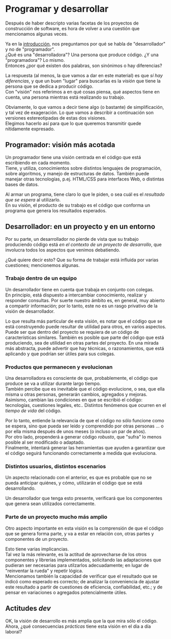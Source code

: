 # Programar y desarrollar
Después de haber descripto varias facetas de los proyectos de construcción de software, es hora de volver a una cuestión que mencionamos algunas veces. 

Ya en la [introducción](./mirada-hacia-construccion), nos preguntamos por qué se habla de "desarrollador" y no de "programador".  
¿Qué es una "desarrolladora"? Una persona que produce código. ¿Y una "programadora"? Lo mismo.  
Entonces ¿por qué existen dos palabras, son sinónimos o hay diferencias?

La respuesta (al menos, la que vamos a dar en este material) es que _sí hay diferencias_, y que un buen "lugar" para buscarlas es la _visión_ que tiene la persona que se dedica a producir código.  
Con "visión" nos referimos a en qué cosas piensa, qué aspectos tiene en cuenta, una persona mientras está realizando su trabajo.

Obviamente, lo que vamos a decir tiene algo (o bastante) de simplificación, y tal vez de exageración. Lo que vamos a describir a continuación son versiones estereotipadas de estas dos visiones.  
Elegimos hacerlo así para que lo que queremos transmitir quede nítidamente expresado.


## Programador: visión más acotada
Un programador tiene una visión centrada en el código que está escribiendo en cada momento.  
Tiene, y utiliza, conocimientos sobre distintos lenguajes de programación, sobre algoritmos, y manejo de estructuras de datos. También puede manejar otras tecnologías, p.ej. HTML/CSS para interfaces Web, o distintas bases de datos.

Al armar un programa, tiene claro lo que le piden, o sea cuál es el _resultado que se espera_ al utilizarlo.  
En su visión, el producto de su trabajo es el código que conforma un programa que genera los resultados esperados.


## Desarrollador: en un proyecto y en un entorno
Por su parte, un desarrollador no pierde de vista que su trabajo produciendo código está _en el contexto de un proyecto de desarrollo_, que involucra todos los aspectos que venimos debatiendo.

¿Qué quiere decir esto? Que su forma de trabajar está influida por varias cuestiones; mencionemos algunas.


### Trabajo dentro de un equipo
Un desarrollador tiene en cuenta que trabaja en conjunto con colegas.  
En principio, está dispuesto a intercambiar conocimiento, realizar y responder consultas. Por suerte nuestro ámbito es, en general, muy abierto a compartir información; por lo tanto, este no es un rasgo privativo de la visión de desarrollador.

Lo que resulta más particular de esta visión, es notar que el código que se está construyendo puede resultar de utilidad para otros, en varios aspectos.  
Puede ser que dentro del proyecto se requiera de un código de características similares. También es posible que parte del código que está produciendo, sea de utilidad en otras partes del proyecto. En una mirada más abstracta, puede advertir que hay técnicas, o razonamientos, que está aplicando y que podrían ser útiles para sus colegas.


### Productos que permanecen y evolucionan
Una desarrolladora es consciente de que, probablemente, el código que produce se va a utilizar durante largo tiempo.  
También percibe que es inevitable que el código evolucione, o sea, que ella misma u otras personas, generarán cambios, agregados y mejoras.
Asimismo, cambian las condiciones en que se escribió el código: tecnologías, cuestiones legales, etc.. 
Distintos fenómenos que ocurren en el _tiempo de vida_ del código.

Por lo tanto, entiende la relevancia de que el código no sólo funcione como se espera, sino que pueda ser leido y comprendido por otras personas ... o por ella misma después de unos meses (o incluso un par de años).  
Por otro lado, propenderá a generar código _robusto_, que "sufra" lo menos posible al ser modificado o adaptado.  
Finalmente, intentará generar las herramientas que ayuden a garantizar que el código seguirá funcionando correctamente a medida que evoluciona.


### Distintos usuarios, distintos escenarios
Un aspecto relacionado con el anterior, es que es probable que no se pueda anticipar quiénes, y cómo, utilizarán el código que se está desarrollando.  

Un desarrollador que tenga esto presente, verificará que los componentes que genera sean utilizados correctamente.


### Parte de un proyecto mucho más amplio
Otro aspecto importante en esta visión es la comprensión de que el código que se genera forma parte, y va a estar en relación con, otras partes y componentes de un proyecto.

Esto tiene varias implicancias.  
Tal vez la más relevante, es la actitud de aprovecharse de los otros componentes y librerías implementados, solicitando las adaptaciones que pudieran ser necesarias para utilzarlos adecuadamente; en lugar de "reinventar la rueda" y repetir lógica.  
Mencionamos también la capacidad de verificar que el resultado que se indicó como esperado es correcto; de analizar la conveniencia de ajustar este resultado a partir de cuestiones de eficiencia, confiabilidad, etc.; y de pensar en variaciones o agregados potencialmente útiles.  



## Actitudes _dev_
OK, la visión de desarrollo es más amplia que la que mira sólo el código. Ahora, ¿qué consecuencias _prácticas_ tiene esta visión en el día a día laboral?


